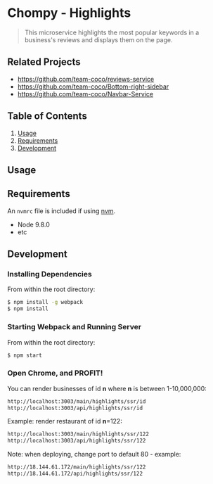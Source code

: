 # Chompy - Highlights

> This microservice highlights the most popular keywords in a business's reviews and displays them on the page.

## Related Projects

* https://github.com/team-coco/reviews-service
* https://github.com/team-coco/Bottom-right-sidebar
* https://github.com/team-coco/Navbar-Service

## Table of Contents

1.  [Usage](#Usage)
2.  [Requirements](#requirements)
3.  [Development](#development)

## Usage

## Requirements

An `nvmrc` file is included if using [nvm](https://github.com/creationix/nvm).

* Node 9.8.0
* etc

## Development

### Installing Dependencies

From within the root directory:

```sh
$ npm install -g webpack
$ npm install
```

### Starting Webpack and Running Server

From within the root directory:

```sh
$ npm start
```

### Open Chrome, and PROFIT!

You can render businesses of id **n** where **n** is between 1-10,000,000:

```sh
http://localhost:3003/main/highlights/ssr/id
http://localhost:3003/api/highlights/ssr/id
```

Example: render restaurant of id **n**=122:

```sh
http://localhost:3003/main/highlights/ssr/122
http://localhost:3003/api/highlights/ssr/122
```

Note: when deploying, change port to default 80 - example:

```sh
http://18.144.61.172/main/highlights/ssr/122
http://18.144.61.172/api/highlights/ssr/122
```
